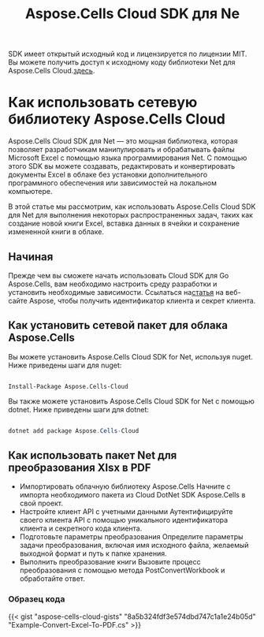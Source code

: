 ﻿---
title: Aspose.Cells Cloud SDK для Ne
second_title: Aspose.Cells Cloud Documen
type: docs
url: /ru/available-sdks/aspose-cells-cloud-net/
description: Aspose.Cells Облако поддерживает Excel для создания, преобразования, объединения, разделения, защиты, операций с внутренними объектами и т. д.
weight: 30
kwords: Excel, Office Облако, REST API, электронная таблица, PDF, CSV, Json, Markdwon, Net
---
 SDK имеет открытый исходный код и лицензируется по лицензии MIT. Вы можете получить доступ к исходному коду библиотеки Net для Aspose.Cells Cloud.[здесь](https://github.com/aspose-cells-cloud/aspose-cells-cloud-dotnet).

# **Как использовать сетевую библиотеку Aspose.Cells Cloud**

Aspose.Cells Cloud SDK для Net — это мощная библиотека, которая позволяет разработчикам манипулировать и обрабатывать файлы Microsoft Excel с помощью языка программирования Net. С помощью этого SDK вы можете создавать, редактировать и конвертировать документы Excel в облаке без установки дополнительного программного обеспечения или зависимостей на локальном компьютере.

В этой статье мы рассмотрим, как использовать Aspose.Cells Cloud SDK для Net для выполнения некоторых распространенных задач, таких как создание новой книги Excel, вставка данных в ячейки и сохранение измененной книги в облаке.

## Начиная

 Прежде чем вы сможете начать использовать Cloud SDK для Go Aspose.Cells, вам необходимо настроить среду разработки и установить необходимые зависимости. Ссылаться на[статья](https://docs.aspose.cloud/cells/quickstart/) на веб-сайте Aspose, чтобы получить идентификатор клиента и секрет клиента.

## Как установить сетевой пакет для облака Aspose.Cells

Вы можете установить Aspose.Cells Cloud SDK for Net, используя nuget. Ниже приведены шаги для nuget:

```nuget

Install-Package Aspose.Cells-Cloud

```

Вы также можете установить Aspose.Cells Cloud SDK for Net с помощью dotnet. Ниже приведены шаги для dotnet:

```powershell

dotnet add package Aspose.Cells-Cloud 

```

## Как использовать пакет Net для преобразования Xlsx в PDF

- Импортировать облачную библиотеку Aspose.Cells
 Начните с импорта необходимого пакета из Cloud DotNet SDK Aspose.Cells в свой проект.
- Настройте клиент API с учетными данными
 Аутентифицируйте своего клиента API с помощью уникального идентификатора клиента и секретного кода клиента.
- Подготовьте параметры преобразования
 Определите параметры задачи преобразования, включая имя исходного файла, желаемый выходной формат и путь к папке хранения.
- Выполнить преобразование книги
 Вызовите процесс преобразования с помощью метода PostConvertWorkbook и обработайте ответ.

### **Образец кода**

{{< gist "aspose-cells-cloud-gists" "8a5b324fdf3e574dbd747c1a1e24b05d" "Example-Convert-Excel-To-PDF.cs" >}}
